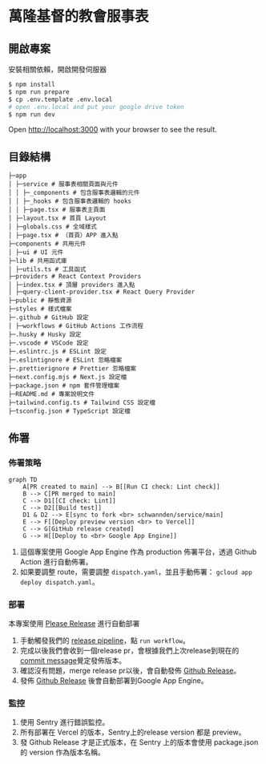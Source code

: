 # 萬隆基督的教會服事表

## 開啟專案

安裝相關依賴，開啟開發伺服器

```bash
$ npm install
$ npm run prepare
$ cp .env.template .env.local
# open .env.local and put your google drive token
$ npm run dev
```

Open [http://localhost:3000](http://localhost:3000) with your browser to see the result.

## 目錄結構

```
├─app
│ ├─service # 服事表相關頁面與元件
│ │ ├─_components # 包含服事表邏輯的元件
│ │ ├─_hooks # 包含服事表邏輯的 hooks
│ │ ├─page.tsx # 服事表主頁面
│ ├─layout.tsx # 首頁 Layout
│ ├─globals.css # 全域樣式
│ ├─page.tsx # （首頁）APP 進入點
├─components # 共用元件
│ ├─ui # UI 元件
├─lib # 共用函式庫
│ ├─utils.ts # 工具函式
├─providers # React Context Providers
│ ├─index.tsx # 頂層 providers 進入點
│ ├─query-client-provider.tsx # React Query Provider
├─public # 靜態資源
├─styles # 樣式檔案
├─.github # GitHub 設定
│ ├─workflows # GitHub Actions 工作流程
├─.husky # Husky 設定
├─.vscode # VSCode 設定
├─.eslintrc.js # ESLint 設定
├─.eslintignore # ESLint 忽略檔案
├─.prettierignore # Prettier 忽略檔案
├─next.config.mjs # Next.js 設定檔
├─package.json # npm 套件管理檔案
├─README.md # 專案說明文件
├─tailwind.config.ts # Tailwind CSS 設定檔
├─tsconfig.json # TypeScript 設定檔
```

## 佈署

### 佈署策略

```mermaid
graph TD
    A[PR created to main] --> B[[Run CI check: Lint check]]
    B --> C[PR merged to main]
    C --> D1[[CI check: Lint]]
    C --> D2[[Build test]]
    D1 & D2 --> E[sync to fork <br> schwannden/service/main]
    E --> F[[Deploy preview version <br> to Vercel]]
    C --> G[GitHub release created]
    G --> H[[Deploy to <br> Google App Engine]]
```

1. 這個專案使用 Google App Engine 作為 production 佈署平台，透過 Github Action 進行自動佈署。
2. 如果要調整 route，需要調整 `dispatch.yaml`，並且手動佈署： `gcloud app deploy dispatch.yaml`。

### 部署

本專案使用 [Please Release](https://github.com/googleapis/release-please) 進行自動部署

1. 手動觸發我們的 [release pipeline](https://github.com/wanlong-church/service/actions/workflows/release.yaml)，點 `run workflow`。
2. 完成以後我們會收到一個release pr，會根據我們上次release到現在的[commit message](https://www.conventionalcommits.org/)覺定發佈版本。
3. 確認沒有問題，merge release pr以後，會自動發佈 [Github Release](https://github.com/wanlong-church/service/releases)。
4. 發佈 [Github Release](https://github.com/wanlong-church/service/releases) 後會自動部署到Google App Engine。

### 監控

1. 使用 Sentry 進行錯誤監控。
2. 所有部署在 Vercel 的版本，Sentry上的release version 都是 preview。
3. 發 Github Release 才是正式版本，在 Sentry 上的版本會使用 package.json 的 version 作為版本名稱。
